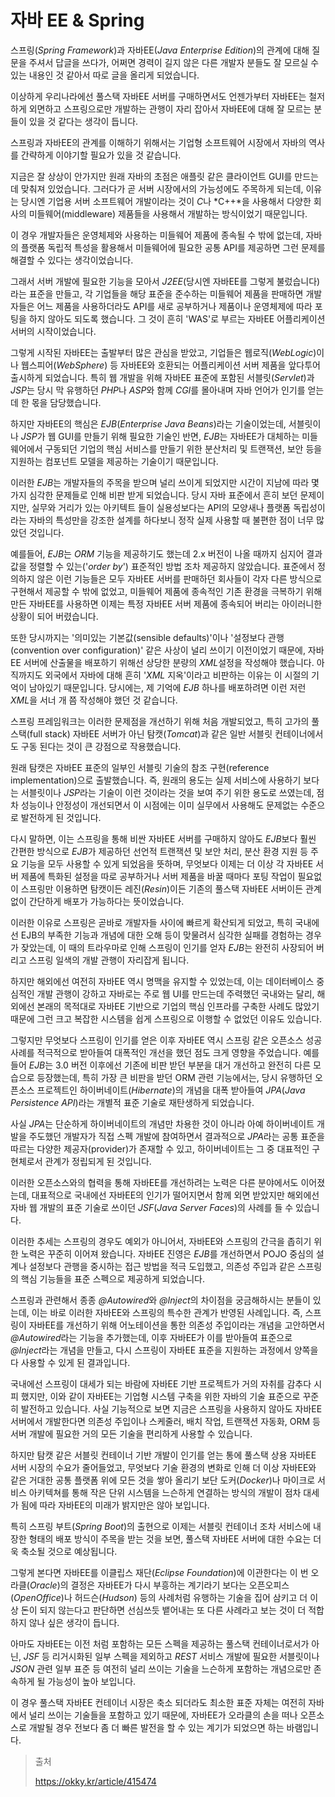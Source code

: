 # 자바 EE & Spring

스프링(*Spring Framework*)과 자바EE(*Java Enterprise Edition*)의 관계에 대해 질문을 주셔서 답글을 쓰다가, 어쩌면 경력이 길지 않은 다른 개발자 분들도 잘 모르실 수 있는 내용인 것 같아서 따로 글을 올리게 되었습니다.

이상하게 우리나라에선 풀스택 자바EE 서버를 구매하면서도 언젠가부터 자바EE는 철저하게 외면하고 스프링으로만 개발하는 관행이 자리 잡아서 자바EE에 대해 잘 모르는 분들이 있을 것 같다는 생각이 듭니다.

스프링과 자바EE의 관계를 이해하기 위해서는 기업형 소프트웨어 시장에서 자바의 역사를 간략하게 이야기할 필요가 있을 것 같습니다.

지금은 잘 상상이 안가지만 원래 자바의 초점은 애플릿 같은 클라이언트 GUI를 만드는데 맞춰져 있었습니다. 그러다가 곧 서버 시장에서의 가능성에도 주목하게 되는데, 이유는 당시엔 기업용 서버 소프트웨어 개발이라는 것이 *C*나 *C++*을 사용해서 다양한 회사의 미들웨어(middleware) 제품들을 사용해서 개발하는 방식이었기 때문입니다.

이 경우 개발자들은 운영체제와 사용하는 미들웨어 제품에 종속될 수 밖에 없는데, 자바의 플랫폼 독립적 특성을 활용해서 미들웨어에 필요한 공통 API를 제공하면 그런 문제를 해결할 수 있다는 생각이었습니다.

그래서 서버 개발에 필요한 기능을 모아서 *J2EE*(당시엔 자바EE를 그렇게 불렀습니다)라는 표준을 만들고, 각 기업들을 해당 표준을 준수하는 미들웨어 제품을 판매하면 개발자들은 어느 제품을 사용하더라도 API를 새로 공부하거나 제품이나 운영체제에 따라 포팅을 하지 않아도 되도록 했습니다. 그 것이 흔히 'WAS'로 부르는 자바EE 어플리케이션 서버의 시작이었습니다.

그렇게 시작된 자바EE는 출발부터 많은 관심을 받았고, 기업들은 웹로직(*WebLogic*)이나 웹스피어(*WebSphere*) 등 자바EE와 호환되는 어플리케이션 서버 제품을 앞다투어 출시하게 되었습니다. 특히 웹 개발을 위해 자바EE 표준에 포함된 서블릿(*Servlet*)과 *JSP*는 당시 막 유행하던 *PHP*나 *ASP*와 함께 *CGI*를 몰아내며 자바 언어가 인기를 얻는데 한 몫을 담당했습니다.

하지만 자바EE의 핵심은 *EJB*(*Enterprise Java Beans*)라는 기술이었는데, 서블릿이나 *JSP*가 웹 GUI를 만들기 위해 필요한 기술인 반면, *EJB*는 자바EE가 대체하는 미들웨어에서 구동되던 기업의 핵심 서비스를 만들기 위한 분산처리 및 트랜잭션, 보안 등을 지원하는 컴포넌트 모델을 제공하는 기술이기 때문입니다.

이러한 *EJB*는 개발자들의 주목을 받으며 널리 쓰이게 되었지만 시간이 지남에 따라 몇 가지 심각한 문제들로 인해 비판 받게 되었습니다. 당시 자바 표준에서 흔히 보던 문제이지만, 실무와 거리가 있는 아키텍트 들이 실용성보다는 API의 모양새나 플랫폼 독립성이라는 자바의 특성만을 강조한 설계를 하다보니 정작 실제 사용할 때 불편한 점이 너무 많았던 것입니다.

예를들어, *EJB*는 *ORM* 기능을 제공하기도 했는데 2.x 버전이 나올 때까지 심지어 결과값을 정렬할 수 있는('*order by*') 표준적인 방법 조차 제공하지 않았습니다. 표준에서 정의하지 않은 이런 기능들은 모두 자바EE 서버를 판매하던 회사들이 각자 다른 방식으로 구현해서 제공할 수 밖에 없었고, 미들웨어 제품에 종속적인 기존 환경을 극복하기 위해 만든 자바EE를 사용하면 이제는 특정 자바EE 서버 제품에 종속되어 버리는 아이러니한 상황이 되어 버렸습니다.

또한 당시까지는 '의미있는 기본값(sensible defaults)'이나 '설정보다 관행(convention over configuration)' 같은 사상이 널리 쓰이기 이전이었기 때문에, 자바EE 서버에 산출물을 배포하기 위해선 상당한 분량의 *XML*설정을 작성해야 했습니다. 아직까지도 외국에서 자바에 대해 흔히 '*XML* 지옥'이라고 비판하는 이유는 이 시절의 기억이 남아있기 때문입니다. 당시에는, 제 기억에 *EJB* 하나를 배포하려면 이런 저런 *XML*을 서너 개 쯤 작성해야 했던 것 같습니다.

스프링 프레임워크는 이러한 문제점을 개선하기 위해 처음 개발되었고, 특히 고가의 풀스택(full stack) 자바EE 서버가 아닌 탐캣(*Tomcat*)과 같은 일반 서블릿 컨테이너에서도 구동 된다는 것이 큰 강점으로 작용했습니다.

원래 탐캣은 자바EE 표준의 일부인 서블릿 기술의 참조 구현(reference implementation)으로 출발했습니다. 즉, 원래의 용도는 실제 서비스에 사용하기 보다는 서블릿이나 *JSP*라는 기술이 이런 것이라는 것을 보여 주기 위한 용도로 쓰였는데, 점차 성능이나 안정성이 개선되면서 이 시점에는 이미 실무에서 사용해도 문제없는 수준으로 발전하게 된 것입니다.

다시 말하면, 이는 스프링을 통해 비싼 자바EE 서버를 구매하지 않아도 *EJB*보다 훨씬 간편한 방식으로 *EJB*가 제공하던 선언적 트랜잭션 및 보안 처리, 분산 환경 지원 등 주요 기능을 모두 사용할 수 있게 되었음을 뜻하며, 무엇보다 이제는 더 이상 각 자바EE 서버 제품에 특화된 설정을 따로 공부하거나 서버 제품을 바꿀 때마다 포팅 작업이 필요없이 스프링만 이용하면 탐캣이든 레진(*Resin*)이든 기존의 풀스택 자바EE 서버이든 관계없이 간단하게 배포가 가능하다는 뜻이었습니다.

이러한 이유로 스프링은 곧바로 개발자들 사이에 빠르게 확산되게 되었고, 특히 국내에선 EJB의 부족한 기능과 개념에 대한 오해 등이 맞물려서 심각한 실패를 경험하는 경우가 잦았는데, 이 때의 트라우마로 인해 스프링이 인기를 얻자 *EJB*는 완전히 사장되어 버리고 스프링 일색의 개발 관행이 자리잡게 됩니다.

하지만 해외에선 여전히 자바EE 역시 명맥을 유지할 수 있었는데, 이는 데이터베이스 중심적인 개발 관행이 강하고 자바로는 주로 웹 UI를 만드는데 주력했던 국내와는 달리, 해외에선 본래의 목적대로 자바EE 기반으로 기업의 핵심 인프라를 구축한 사례도 많았기 때문에 그런 크고 복잡한 시스템을 쉽게 스프링으로 이행할 수 없었던 이유도 있습니다.

그렇지만 무엇보다 스프링이 인기를 얻은 이후 자바EE 역시 스프링 같은 오픈소스 성공 사례를 적극적으로 받아들여 대폭적인 개선을 했던 점도 크게 영향을 주었습니다. 예를들어 *EJB*는 3.0 버전 이후에선 기존에 비판 받던 부분을 대거 개선하고 완전히 다른 모습으로 등장했는데, 특히 가장 큰 비판을 받던 ORM 관련 기능에서는, 당시 유행하던 오픈소스 프로젝트인 하이버네이트(*Hibernate*)의 개념을 대폭 받아들여 *JPA*(*Java Persistence API*)라는 개별적 표준 기술로 재탄생하게 되었습니다.

사실 *JPA*는 단순하게 하이버네이트의 개념만 차용한 것이 아니라 아예 하이버네이트 개발을 주도했던 개발자가 직접 스펙 개발에 참여하면서 결과적으로 *JPA*라는 공통 표준을 따르는 다양한 제공자(provider)가 존재할 수 있고, 하이버네이트는 그 중 대표적인 구현체로서 관계가 정립되게 된 것입니다.

이러한 오픈소스와의 협력을 통해 자바EE를 개선하려는 노력은 다른 분야에서도 이어졌는데, 대표적으로 국내에선 자바EE의 인기가 떨어지면서 함께 외면 받았지만 해외에선 자바 웹 개발의 표준 기술로 쓰이던 *JSF*(*Java Server Faces*)의 사례를 들 수 있습니다.

이러한 추세는 스프링의 경우도 예외가 아니어서, 자바EE와 스프링의 간극을 좁히기 위한 노력은 꾸준히 이어져 왔습니다. 자바EE 진영은 *EJB*를 개선하면서 POJO 중심의 설계나 설정보다 관행을 중시하는 접근 방법을 적극 도입했고, 의존성 주입과 같은 스프링의 핵심 기능들을 표준 스펙으로 제공하게 되었습니다.

스프링과 관련해서 종종 *@Autowired*와 *@Inject*의 차이점을 궁금해하시는 분들이 있는데, 이는 바로 이러한 자바EE와 스프링의 특수한 관계가 반영된 사례입니다. 즉, 스프링이 자바EE를 개선하기 위해 어노테이션을 통한 의존성 주입이라는 개념을 고안하면서 *@Autowired*라는 기능을 추가했는데, 이후 자바EE가 이를 받아들여 표준으로 *@Inject*라는 개념을 만들고, 다시 스프링이 자바EE 표준을 지원하는 과정에서 양쪽을 다 사용할 수 있게 된 결과입니다.

국내에선 스프링이 대세가 되는 바람에 자바EE 기반 프로젝트가 거의 자취를 감추다 시피 했지만, 이와 같이 자바EE는 기업형 시스템 구축을 위한 자바의 기술 표준으로 꾸준히 발전하고 있습니다. 사실 기능적으로 보면 지금은 스프링을 사용하지 않아도 자바EE 서버에서 개발한다면 의존성 주입이나 스케줄러, 배치 작업, 트랜잭션 자동화, ORM 등 서버 개발에 필요한 거의 모든 기술을 편리하게 사용할 수 있습니다.

하지만 탐캣 같은 서블릿 컨테이너 기반 개발이 인기를 얻는 통에 풀스택 상용 자바EE 서버 시장의 수요가 줄어들었고, 무엇보다 기술 환경의 변화로 인해 더 이상 자바EE와 같은 거대한 공통 플랫폼 위에 모든 것을 쌓아 올리기 보단 도커(*Docker*)나 마이크로 서비스 아키텍쳐를 통해 작은 단위 시스템을 느슨하게 연결하는 방식의 개발이 점차 대세가 됨에 따라 자바EE의 미래가 밝지만은 않아 보입니다.

특히 스프링 부트(*Spring Boot*)의 출현으로 이제는 서블릿 컨테이너 조차 서비스에 내장한 형태의 배포 방식이 주목을 받는 것을 보면, 풀스택 자바EE 서버에 대한 수요는 더욱 축소될 것으로 예상됩니다.

그렇게 본다면 자바EE를 이클립스 재단(*Eclipse Foundation*)에 이관한다는 이 번 오라클(*Oracle*)의 결정은 자바EE가 다시 부흥하는 계기라기 보다는 오픈오피스(*OpenOffice*)나 허드슨(*Hudson*) 등의 사례처럼 유행하는 기술을 집어 삼키고 더 이상 돈이 되지 않는다고 판단하면 선심쓰듯 뱉어내는 또 다른 사례라고 보는 것이 더 적합하지 않나 싶은 생각이 듭니다.

아마도 자바EE는 이전 처럼 포함하는 모든 스펙을 제공하는 풀스택 컨테이너로서가 아닌, *JSF* 등 리거시화된 일부 스펙을 제외하고 *REST* 서비스 개발에 필요한 서블릿이나 *JSON* 관련 일부 표준 등 여전히 널리 쓰이는 기술을 느슨하게 포함하는 개념으로만 존속하게 될 가능성이 높아 보입니다.

이 경우 풀스택 자바EE 컨테이너 시장은 축소 되더라도 최소한 표준 자체는 여전히 자바에서 널리 쓰이는 기술들을 포함하고 있기 때문에, 자바EE가 오라클의 손을 떠나 오픈소스로 개발될 경우 전보다 좀 더 빠른 발전을 할 수 있는 계기가 되었으면 하는 바램입니다.



> 출처
>
> https://okky.kr/article/415474

